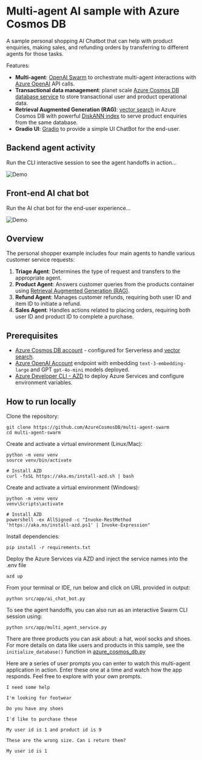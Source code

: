 # Multi-agent AI sample with Azure Cosmos DB

A sample personal shopping AI Chatbot that can help with product enquiries, making sales, and refunding orders by transferring to different agents for those tasks.

Features:

- **Multi-agent**: [OpenAI Swarm](https://github.com/openai/swarm) to orchestrate multi-agent interactions with [Azure OpenAI](https://learn.microsoft.com/azure/ai-services/openai/overview) API calls.
- **Transactional data management**: planet scale [Azure Cosmos DB database service](https://learn.microsoft.com/azure/cosmos-db/introduction) to store transactional user and product operational data.
- **Retrieval Augmented Generation (RAG)**: [vector search](https://learn.microsoft.com/azure/cosmos-db/nosql/vector-search) in Azure Cosmos DB with powerful [DiskANN index](https://www.microsoft.com/en-us/research/publication/diskann-fast-accurate-billion-point-nearest-neighbor-search-on-a-single-node/?msockid=091c323873cd6bd6392120ac72e46a98) to serve product enquiries from the same database.
- **Gradio UI**: [Gradio](https://www.gradio.app/) to provide a simple UI ChatBot for the end-user.

## Backend agent activity

Run the CLI interactive session to see the agent handoffs in action...

![Demo](./media/demo-cli.gif)

## Front-end AI chat bot

Run the AI chat bot for the end-user experience...

![Demo](./media/demo-chatbot.gif)

## Overview

The personal shopper example includes four main agents to handle various customer service requests:

1. **Triage Agent**: Determines the type of request and transfers to the appropriate agent.
2. **Product Agent**: Answers customer queries from the products container using [Retrieval Augmented Generation (RAG)](https://learn.microsoft.com/azure/cosmos-db/gen-ai/rag).
3. **Refund Agent**: Manages customer refunds, requiring both user ID and item ID to initiate a refund.
4. **Sales Agent**: Handles actions related to placing orders, requiring both user ID and product ID to complete a purchase.

## Prerequisites

- [Azure Cosmos DB account](https://learn.microsoft.com/azure/cosmos-db/) - configured for Serverless and [vector search](https://learn.microsoft.com/azure/cosmos-db/nosql/vector-search).
- [Azure OpenAI Account](https://learn.microsoft.com/azure/ai-services/openai/overview) endpoint with embedding `text-3-embedding-large` and GPT `gpt-4o-mini` models deployed.
- [Azure Developer CLI - AZD](https://learn.microsoft.com/azure/developer/azure-developer-cli/overview) to deploy Azure Services and configure environment variables.

## How to run locally

Clone the repository:

```shell
git clone https://github.com/AzureCosmosDB/multi-agent-swarm
cd multi-agent-swarm
```

Create and activate a virtual environment (Linux/Mac):

```shell
python -m venv venv
source venv/bin/activate
```

```shell
# Install AZD
curl -fsSL https://aka.ms/install-azd.sh | bash
```

Create and activate a virtual environment (Windows):

```shell
python -m venv venv
venv\Scripts\activate
```

```shell
# Install AZD
powershell -ex AllSigned -c "Invoke-RestMethod 'https://aka.ms/install-azd.ps1' | Invoke-Expression"
```

Install dependencies:

```shell
pip install -r requirements.txt
```

Deploy the Azure Services via AZD and inject the service names into the .env file

```shell
azd up
```

From your terminal or IDE, run below and click on URL provided in output:

```shell
python src/app/ai_chat_bot.py
```

To see the agent handoffs, you can also run as an interactive Swarm CLI session using:

```shell
python src/app/multi_agent_service.py
```

There are three products you can ask about: a hat, wool socks and shoes. For more details on data like users and products in this sample, see the `initialize_database()` function in [azure_cosmos_db.py](./src/app/azure_cosmos_db.py)

Here are a series of user prompts you can enter to watch this multi-agent application in action. Enter these one at a time and watch how the app responds. Feel free to explore with your own prompts.

```text
I need some help

I'm looking for footwear

Do you have any shoes

I'd like to purchase these

My user id is 1 and product id is 9

These are the wrong size. Can i return them?

My user id is 1
```
